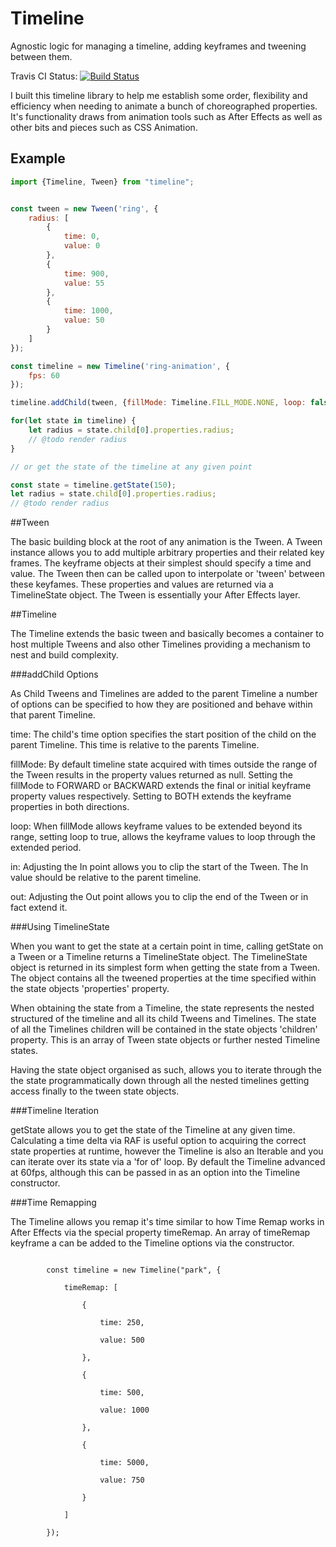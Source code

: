 # Timeline
Agnostic logic for managing a timeline, adding keyframes and tweening between them.

Travis CI Status: [![Build Status](https://travis-ci.org/johnhornsby/timeline.svg?branch=master)](https://travis-ci.org/johnhornsby/timeline)

I built this timeline library to help me establish some order, flexibility and efficiency when needing to animate a bunch of choreographed properties. It's functionality draws from animation tools such as After Effects as well as other bits and pieces such as CSS Animation.


## Example

```javascript
import {Timeline, Tween} from "timeline";


const tween = new Tween('ring', {
	radius: [
		{
			time: 0,
			value: 0
		},
		{
			time: 900,
			value: 55
		},
		{
			time: 1000,
			value: 50
		}
	]
});

const timeline = new Timeline('ring-animation', {
	fps: 60
});

timeline.addChild(tween, {fillMode: Timeline.FILL_MODE.NONE, loop: false, time: 500 });

for(let state in timeline) {
	let radius = state.child[0].properties.radius;
	// @todo render radius
}

// or get the state of the timeline at any given point

const state = timeline.getState(150);
let radius = state.child[0].properties.radius;
// @todo render radius

```



##Tween

The basic building block at the root of any animation is the Tween. A Tween instance allows you to add multiple arbitrary properties and their related key frames. The keyframe objects at their simplest should specify a time and value. The Tween then can be called upon to interpolate or 'tween' between these keyfames. These properties and values are returned via a TimelineState object. The Tween is essentially your After Effects layer.



##Timeline

The Timeline extends the basic tween and basically becomes a container to host multiple Tweens and also other Timelines providing a mechanism to nest and build complexity. 


###addChild Options

As Child Tweens and Timelines are added to the parent Timeline a number of options can be specified to how they are positioned and behave within that parent Timeline.

time: The child's time option specifies the start position of the child on the parent Timeline. This time is relative to the parents Timeline.

fillMode: By default timeline state acquired with times outside the range of the Tween results in the property values returned as null. Setting the fillMode to FORWARD or BACKWARD extends the final or initial keyframe property values respectively. Setting to BOTH extends the keyframe properties in both directions. 

loop: When fillMode allows keyframe values to be extended beyond its range, setting loop to true, allows the keyframe values to loop through the extended period.

in: Adjusting the In point allows you to clip the start of the Tween. The In value should be relative to the parent timeline.

out: Adjusting the Out point  allows you to clip the end of the Tween or in fact extend it.


###Using TimelineState

When you want to get the state at a certain point in time, calling getState on a Tween or a Timeline returns a TimelineState object. The TimelineState object is returned in its simplest form when getting the state from a Tween. The object contains all the tweened properties at the time specified within the state objects 'properties' property.

When obtaining the state from a Timeline, the state represents the nested structured of the timeline and all its child Tweens and Timelines. The state of all the Timelines children will be contained in the state objects 'children' property. This is an array of Tween state objects or further nested Timeline states.

Having the state object organised as such, allows you to iterate through the the state programmatically down through all the nested timelines getting access finally to the tween state objects.


###Timeline Iteration

getState allows you to get the state of the Timeline at any given time. Calculating a time delta via RAF is useful option to acquiring the correct state properties at runtime, however the Timeline is also an Iterable and you can iterate over its state via a 'for of' loop. By default the Timeline advanced at 60fps, although this can be passed in as an option into the Timeline constructor.


###Time Remapping

The Timeline allows you remap it's time similar to how Time Remap works in After Effects via the special property timeRemap. An array of timeRemap keyframe a can be added to the Timeline options via the constructor.

```

		const timeline = new Timeline("park", {

			timeRemap: [

				{

					time: 250,

					value: 500

				},

				{

					time: 500,

					value: 1000

				},

				{

					time: 5000,

					value: 750

				}

			]

		});
```




